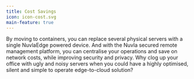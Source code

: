 ```yaml
---
title: Cost Savings
icon: icon-cost.svg
main-feature: true
---
```


By moving to containers, you can replace several physical servers with a single NuvlaEdge powered device. And with the Nuvla secured remote management platform, you can centralise your operations and save on network costs, while improving security and privacy. Why clog up your office with ugly and noisy servers when you could have a highly optimised, silent and simple to operate edge-to-cloud solution?
